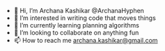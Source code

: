 - 👋 Hi, I’m Archana Kashikar @ArchanaHyphen
- 👀 I’m interested in writing code that moves things
- 🌱 I’m currently learning planning algorithms
- 💞️ I’m looking to collaborate on anything fun
- 📫 How to reach me archana.kashikar@gmail.com

<!---
ArchanaHyphen/ArchanaHyphen is a ✨ special ✨ repository because its `README.md` (this file) appears on your GitHub profile.
You can click the Preview link to take a look at your changes.
--->
